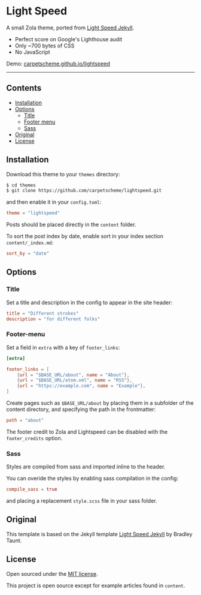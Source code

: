 # Light Speed

A small Zola theme, ported from [Light Speed Jekyll](https://github.com/bradleytaunt/lightspeed).

* Perfect score on Google's Lighthouse audit
* Only ~700 bytes of CSS
* No JavaScript

Demo: [carpetscheme.github.io/lightspeed](https://carpetscheme.github.io/lightspeed)

-----

## Contents

- [Installation](#installation)
- [Options](#options)
  - [Title](#title)
  - [Footer menu](#footer-menu)
  - [Sass](#sass)
- [Original](#original)
- [License](#license)

## Installation
Download this theme to your `themes` directory:

```bash
$ cd themes
$ git clone https://github.com/carpetscheme/lightspeed.git
```
and then enable it in your `config.toml`:

```toml
theme = "lightspeed"
```

Posts should be placed directly in the `content` folder.

To sort the post index by date, enable sort in your index section `content/_index.md`:

```toml
sort_by = "date"
```

## Options

### Title
Set a title and description in the config to appear in the site header:

```toml
title = "Different strokes"
description = "for different folks"

```

### Footer-menu
Set a field in `extra` with a key of `footer_links`:

```toml
[extra]

footer_links = [
    {url = "$BASE_URL/about", name = "About"},
    {url = "$BASE_URL/atom.xml", name = "RSS"},
    {url = "https://example.com", name = "Example"},
]
```

Create pages such as `$BASE_URL/about` by placing them in a subfolder of the content directory, and specifying the path in the frontmatter:

```toml
path = "about"
```

The footer credit to Zola and Lightspeed can be disabled with the `footer_credits` option.

### Sass

Styles are compiled from sass and imported inline to the header.

You can overide the styles by enabling sass compilation in the config:

```toml
compile_sass = true
```

and placing a replacement `style.scss` file in your sass folder.

## Original
This template is based on the Jekyll template [Light Speed Jekyll](https://github.com/bradleytaunt/lightspeed) by Bradley Taunt.

## License

Open sourced under the [MIT license](LICENSE.md).

This project is open source except for example articles found in `content`.

